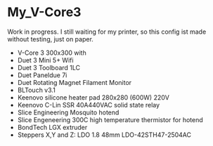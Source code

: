 # My_V-Core3
Work in progress.
I still waiting for my printer, so this config ist made without testing, just on paper.
- V-Core 3 300x300 with
 - Duet 3 Mini 5+ Wifi
 - Duet 3 Toolboard 1LC
 - Duet Paneldue 7i
 - Duet Rotating Magnet Filament Monitor
 - BLTouch v3.1
 - Keenovo silicone heater pad 280x280 (600W) 220V
 - Keenovo C-Lin SSR 40A440VAC solid state relay
 - Slice Engineering Mosquito hotend
 - Slice Engeneering 300C high temperature thermistor for hotend
 - BondTech LGX extruder
 - Steppers X,Y and Z: LDO 1.8 48mm LDO-42STH47-2504AC
